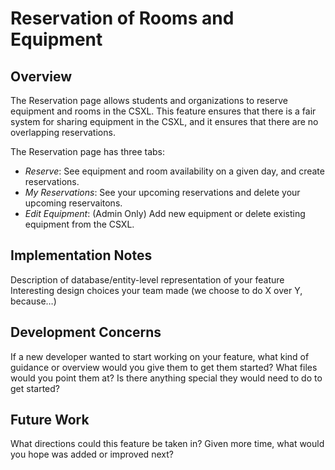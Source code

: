 # Reservation of Rooms and Equipment 
## Overview
The Reservation page allows students and organizations to reserve equipment and rooms in the CSXL. This feature ensures that there is a fair system for sharing equipment in the CSXL, and it ensures that there are no overlapping reservations. 

The Reservation page has three tabs: 
* *Reserve*: See equipment and room availability on a given day, and create reservations.
* *My Reservations*: See your upcoming reservations and delete your upcoming reservaitons. 
* *Edit Equipment*: (Admin Only) Add new equipment or delete existing equipment from the CSXL.

## Implementation Notes
Description of database/entity-level representation of your feature
Interesting design choices your team made (we choose to do X over Y, because…)
## Development Concerns
If a new developer wanted to start working on your feature, what kind of guidance or overview would you give them to get them started?
What files would you point them at?
Is there anything special they would need to do to get started?
## Future Work
What directions could this feature be taken in? Given more time, what would you hope was added or improved next?